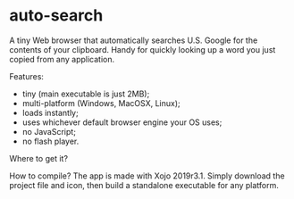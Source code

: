 # auto-search
A tiny Web browser that automatically searches U.S. Google for the contents of your clipboard. Handy for quickly looking up a word you just copied from any application.

Features:
- tiny (main executable is just 2MB);
- multi-platform (Windows, MacOSX, Linux);
- loads instantly;
- uses whichever default browser engine your OS uses;
- no JavaScript;
- no flash player.

Where to get it?

How to compile?
The app is made with Xojo 2019r3.1. Simply download the project file and icon, then build a standalone executable for any platform.
